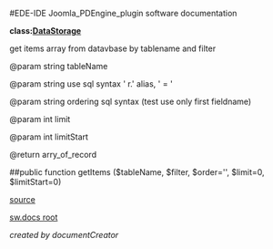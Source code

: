 #EDE-IDE Joomla_PDEngine_plugin
software documentation

**class:[DataStorage](../DataStorage.md)**



get items array from datavbase by tablename and filter

@param string tableName

@param string use sql syntax ' r.' alias, ' = '

@param string ordering sql syntax (test use only first fieldname)

@param int limit

@param int limitStart

@return arry_of_record

##public function getItems ($tableName, $filter, $order='', $limit=0, $limitStart=0) 


[source](../../../site/joomlaFrameworkInterface.php)

[sw.docs root](../)

*created by documentCreator*

